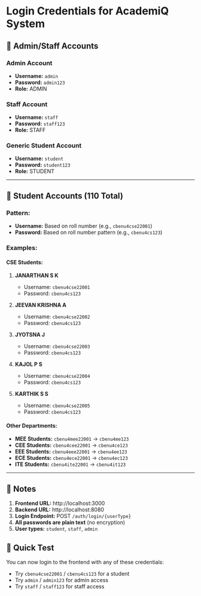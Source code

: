 # Login Credentials for AcademiQ System

## 🔐 **Admin/Staff Accounts**

### Admin Account
- **Username:** `admin`
- **Password:** `admin123`
- **Role:** ADMIN

### Staff Account  
- **Username:** `staff`
- **Password:** `staff123`
- **Role:** STAFF

### Generic Student Account
- **Username:** `student`
- **Password:** `student123`  
- **Role:** STUDENT

---

## 👥 **Student Accounts (110 Total)**

### Pattern:
- **Username:** Based on roll number (e.g., `cbenu4cse22001`)
- **Password:** Based on roll number pattern (e.g., `cbenu4cs123`)

### Examples:

#### CSE Students:
1. **JANARTHAN S K**
   - Username: `cbenu4cse22001`
   - Password: `cbenu4cs123`

2. **JEEVAN KRISHNA A**
   - Username: `cbenu4cse22002`
   - Password: `cbenu4cs123`

3. **JYOTSNA J**
   - Username: `cbenu4cse22003`
   - Password: `cbenu4cs123`

4. **KAJOL P S**
   - Username: `cbenu4cse22004`
   - Password: `cbenu4cs123`

5. **KARTHIK S S**
   - Username: `cbenu4cse22005`
   - Password: `cbenu4cs123`

#### Other Departments:
- **MEE Students:** `cbenu4mee22001` → `cbenu4me123`
- **CEE Students:** `cbenu4cee22001` → `cbenu4ce123`
- **EEE Students:** `cbenu4eee22001` → `cbenu4ee123`
- **ECE Students:** `cbenu4ece22001` → `cbenu4ec123`
- **ITE Students:** `cbenu4ite22001` → `cbenu4it123`

---

## 📝 **Notes**

1. **Frontend URL:** http://localhost:3000
2. **Backend URL:** http://localhost:8080
3. **Login Endpoint:** POST `/auth/login/{userType}`
4. **All passwords are plain text** (no encryption)
5. **User types:** `student`, `staff`, `admin`

## 🚀 **Quick Test**

You can now login to the frontend with any of these credentials:
- Try `cbenu4cse22001` / `cbenu4cs123` for a student
- Try `admin` / `admin123` for admin access
- Try `staff` / `staff123` for staff access

